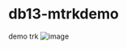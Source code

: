 # db13-mtrkdemo
demo trk
![image](https://github.com/user-attachments/assets/313d9d1c-685b-4bd8-b918-760de421fd8a)
